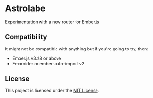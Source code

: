 Astrolabe
==============================================================================

Experimentation with a new router for Ember.js

Compatibility
------------------------------------------------------------------------------

It might not be compatible with anything but if you're going to try, then:

* Ember.js v3.28 or above
* Embroider or ember-auto-import v2

License
------------------------------------------------------------------------------

This project is licensed under the [MIT License](LICENSE.md).
